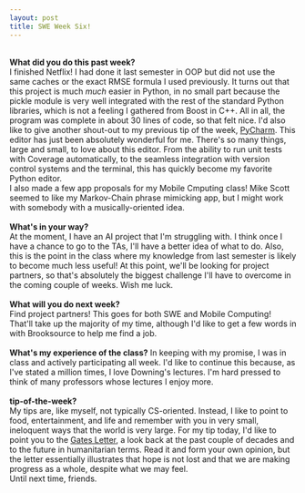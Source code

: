 ```yaml
---
layout: post
title: SWE Week Six!
---
```


<br><b>What did you do this past week?</b><br>
I finished Netflix! I had done it last semester in OOP but did not use the same caches or the exact RMSE formula I used previously. It turns out that this project is much <i>much</i> easier in Python, in no small part because the pickle module is very well integrated with the rest of the standard Python libraries, which is not a feeling I gathered from Boost in C++. All in all, the program was complete in about 30 lines of code, so that felt nice. I'd also like to give another shout-out to my previous tip of the week, <a href="https://www.jetbrains.com/pycharm/">PyCharm</a>. This editor has just been absolutely wonderful for me. There's so many things, large and small, to love about this editor. From the ability to run unit tests with Coverage automatically, to the seamless integration with version control systems and the terminal, this has quickly become my favorite Python editor.<br>I also made a few app proposals for my Mobile Cmputing class! Mike Scott seemed to like my Markov-Chain phrase mimicking app, but I might work with somebody with a musically-oriented idea.<br>
<br><b>What's in your way?</b><br>
At the moment, I have an AI project that I'm struggling with. I think once I have a chance to go to the TAs, I'll have a better idea of what to do. Also, this is the point in the class where my knowledge from last semester is likely to become much less useful! At this point, we'll be looking for project partners, so that's absolutely the biggest challenge I'll have to overcome in the coming couple of weeks. Wish me luck.<br>
<br><b>What will you do next week?</b><br>
Find project partners! This goes for both SWE and Mobile Computing! That'll take up the majority of my time, although I'd like to get a few words in with Brooksource to help me find a job.<br>
<br><b>What's my experience of the class?</b>
In keeping with my promise, I was in class and actively participating all week. I'd like to continue this because, as I've stated a million times, I love Downing's lectures. I'm hard pressed to think of many professors whose lectures I enjoy more.<br>
<br><b>tip-of-the-week?</b><br>
My tips are, like myself, not typically CS-oriented. Instead, I like to point to food, entertainment, and life and remember with you in very small, ineloquent ways that the world is very large. For my tip today, I'd like to point you to the <a href="https://www.gatesnotes.com/2017-Annual-Letter">Gates Letter</a>, a look back at the past couple of decades and to the future in humanitarian terms. Read it and form your own opinion, but the letter essentially illustrates that hope is not lost and that we are making progress as a whole, despite what we may feel.<br>
Until next time, friends.
